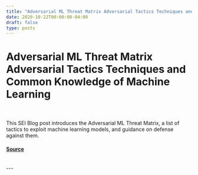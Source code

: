 ```yaml
---
title: "Adversarial ML Threat Matrix Adversarial Tactics Techniques and Common Knowledge of Machine Learning"
date: 2020-10-22T00:00:00-04:00
draft: false
type: posts
---
```

# Adversarial ML Threat Matrix Adversarial Tactics Techniques and Common Knowledge of Machine Learning

<br/>

<br/>
This SEI Blog post introduces the Adversarial ML Threat Matrix, a list of tactics to exploit machine learning models, and guidance on defense against them.
<br/>


#### [Source](https://insights.sei.cmu.edu/blog/adversarial-ml-threat-matrix-adversarial-tactics-techniques-and-common-knowledge-of-machine-learning/)

<br/>
---
